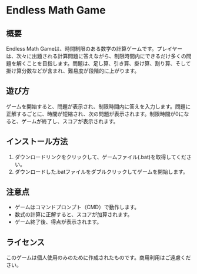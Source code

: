 # Endless Math Game

## 概要
Endless Math Gameは、時間制限のある数学の計算ゲームです。プレイヤーは、次々に出題される計算問題に答えながら、制限時間内にできるだけ多くの問題を解くことを目指します。問題は、足し算、引き算、掛け算、割り算、そして掛け算分数などが含まれ、難易度が段階的に上がります。

## 遊び方
ゲームを開始すると、問題が表示され、制限時間内に答えを入力します。問題に正解するごとに、時間が短縮され、次の問題が表示されます。制限時間が0になると、ゲームが終了し、スコアが表示されます。

## インストール方法
1. ダウンロードリンクをクリックして、ゲームファイル(.bat)を取得してください。
2. ダウンロードした.batファイルをダブルクリックしてゲームを開始します。

## 注意点
- ゲームはコマンドプロンプト（CMD）で動作します。
- 数式の計算に正解すると、スコアが加算されます。
- ゲーム終了後、得点が表示されます。

## ライセンス
このゲームは個人使用のみのために作成されたものです。商用利用はご遠慮ください。
